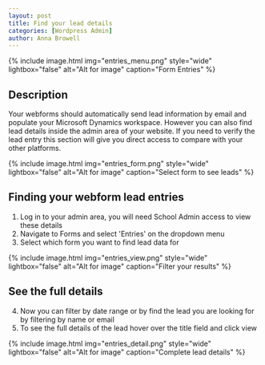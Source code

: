 ```yaml
---
layout: post
title: Find your lead details
categories: [Wordpress Admin]
author: Anna Browell
---
```

{% include image.html img="entries_menu.png" style="wide" lightbox="false" alt="Alt for image" caption="Form Entries" %}


## Description

Your webforms should automatically send lead information by email and populate your Microsoft Dynamics workspace. However you can also find lead details inside the admin area of your website. If you need to verify the lead entry this section will give you direct access to compare with your other platforms. 

{% include image.html img="entries_form.png" style="wide" lightbox="false" alt="Alt for image" caption="Select form to see leads" %}

## Finding your webform lead entries


1. Log in to your admin area, you will need School Admin access to view these details
2. Navigate to Forms and select 'Entries' on the dropdown menu
3. Select which form you want to find lead data for

{% include image.html img="entries_view.png" style="wide" lightbox="false" alt="Alt for image" caption="Filter your results" %}

## See the full details

4. Now you can filter by date range or by find the lead you are looking for by filtering by name or email
5. To see the full details of the lead hover over the title field and click view

{% include image.html img="entries_detail.png" style="wide" lightbox="false" alt="Alt for image" caption="Complete lead details" %}



